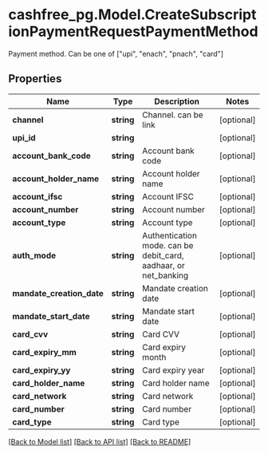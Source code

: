 # cashfree_pg.Model.CreateSubscriptionPaymentRequestPaymentMethod
Payment method. Can be one of [\"upi\", \"enach\", \"pnach\", \"card\"]

## Properties

Name | Type | Description | Notes
------------ | ------------- | ------------- | -------------
**channel** | **string** | Channel. can be link | [optional] 
**upi_id** | **string** |  | [optional] 
**account_bank_code** | **string** | Account bank code | [optional] 
**account_holder_name** | **string** | Account holder name | [optional] 
**account_ifsc** | **string** | Account IFSC | [optional] 
**account_number** | **string** | Account number | [optional] 
**account_type** | **string** | Account type | [optional] 
**auth_mode** | **string** | Authentication mode. can be debit_card, aadhaar, or net_banking | [optional] 
**mandate_creation_date** | **string** | Mandate creation date | [optional] 
**mandate_start_date** | **string** | Mandate start date | [optional] 
**card_cvv** | **string** | Card CVV | [optional] 
**card_expiry_mm** | **string** | Card expiry month | [optional] 
**card_expiry_yy** | **string** | Card expiry year | [optional] 
**card_holder_name** | **string** | Card holder name | [optional] 
**card_network** | **string** | Card network | [optional] 
**card_number** | **string** | Card number | [optional] 
**card_type** | **string** | Card type | [optional] 

[[Back to Model list]](../README.md#documentation-for-models) [[Back to API list]](../README.md#documentation-for-api-endpoints) [[Back to README]](../README.md)

